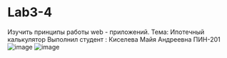 # Lab3-4
Изучить принципы работы web - приложений.
Тема:
Ипотечный калькулятор
Выполнил студент :
Киселева Майя Андреевна ПИН-201
![image](https://github.com/supertaco40/Lab3-4/assets/106879476/29a5e293-c3d6-4db4-aa54-378672cf94c2)
![image](https://github.com/supertaco40/Lab3-4/assets/106879476/04782e78-be8f-4704-a89b-6808ca0af96a)

